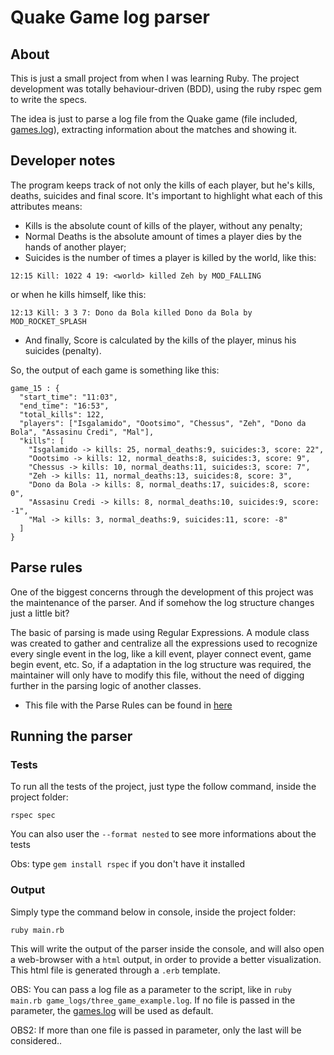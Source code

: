 Quake Game log parser
===========

## About

This is just a small project from when I was learning Ruby. The project development was totally behaviour-driven (BDD), using the ruby rspec gem to write the specs. 

The idea is just to parse a log file from the Quake game (file included, [games.log](games.log)), extracting information about the matches and showing it.

## Developer notes

The program keeps track of not only the kills of each player, but he's kills, deaths, suicides and final score. It's important to highlight what each of this attributes means:

* Kills is the absolute count of kills of the player, without any penalty;
* Normal Deaths is the absolute amount of times a player dies by the hands of another player;
* Suicides is the number of times a player is killed by the world, like this:
```  
12:15 Kill: 1022 4 19: <world> killed Zeh by MOD_FALLING
```

   or when he kills himself, like this:
```  
12:13 Kill: 3 3 7: Dono da Bola killed Dono da Bola by MOD_ROCKET_SPLASH
```
* And finally, Score is calculated by the kills of the player, minus his suicides (penalty).


So, the output of each game is something like this:
``` 
game_15 : {
  "start_time": "11:03",
  "end_time": "16:53",
  "total_kills": 122,
  "players": ["Isgalamido", "Oootsimo", "Chessus", "Zeh", "Dono da Bola", "Assasinu Credi", "Mal"],
  "kills": [
    "Isgalamido -> kills: 25, normal_deaths:9, suicides:3, score: 22",
    "Oootsimo -> kills: 12, normal_deaths:8, suicides:3, score: 9",
    "Chessus -> kills: 10, normal_deaths:11, suicides:3, score: 7",
    "Zeh -> kills: 11, normal_deaths:13, suicides:8, score: 3",
    "Dono da Bola -> kills: 8, normal_deaths:17, suicides:8, score: 0",
    "Assasinu Credi -> kills: 8, normal_deaths:10, suicides:9, score: -1",
    "Mal -> kills: 3, normal_deaths:9, suicides:11, score: -8"
  ]
}
``` 

## Parse rules

One of the biggest concerns through the development of this project was the maintenance of the parser. And if somehow the log structure changes just a little bit?

The basic of parsing is made using Regular Expressions. A module class was created to gather and centralize all the expressions used to recognize every single event in the log, like a kill event, player connect event, game begin event, etc. So, if a adaptation in the log structure was required, the maintainer will only have to modify this file, without the need of digging further in the parsing logic of another classes.

* This file with the Parse Rules can be found in [here](modules/parse_rules.rb)

## Running the parser

### Tests
To run all the tests of the project, just type the follow command, inside the project folder:
```  
rspec spec
```
You can also user the `--format nested` to see more informations about the tests

Obs: type `gem install rspec` if you don't have it installed


### Output
Simply type the command below in console, inside the project folder:
```  
ruby main.rb
```

This will write the output of the parser inside the console, and will also open a web-browser with a `html` output, in order to provide a better visualization. This html file is generated through a `.erb` template.


OBS: You can pass a log file as a parameter to the script, like in `ruby main.rb game_logs/three_game_example.log`. If no file is passed in the parameter, the [games.log](games.log) will be used as default.

OBS2: If more than one file is passed in parameter, only the last will be considered..


